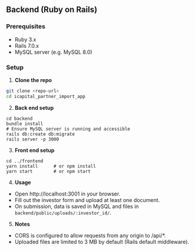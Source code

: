 
## Backend (Ruby on Rails)

### Prerequisites
- Ruby 3.x
- Rails 7.0.x
- MySQL server (e.g. MySQL 8.0)

### Setup

1. **Clone the repo**
```bash
git clone <repo-url>
cd icapital_partner_import_app
```

2. **Back end setup**
```
cd backend
bundle install
# Ensure MySQL server is running and accessible
rails db:create db:migrate
rails server -p 3000
```

3. **Front end setup**
```
cd ../frontend
yarn install      # or npm install
yarn start        # or npm start
```

4. **Usage**
- Open http://localhost:3001 in your browser.
- Fill out the investor form and upload at least one document.
- On submission, data is saved in MySQL and files in `backend/public/uploads/:investor_id/`.

5. **Notes**
- CORS is configured to allow requests from any origin to /api/*.
- Uploaded files are limited to 3 MB by default (Rails default middleware).
